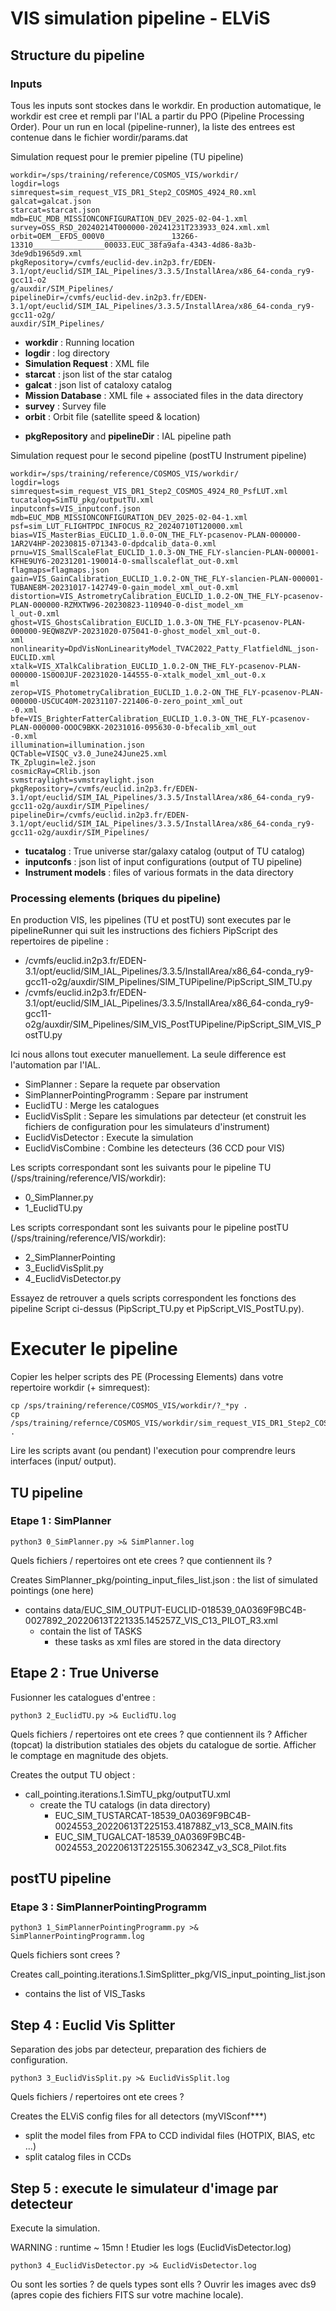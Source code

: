 # VIS simulation pipeline - ELViS

## Structure du pipeline

### Inputs

Tous les inputs sont stockes dans le workdir. En production automatique, le workdir est cree et rempli par l'IAL a partir du PPO (Pipeline Processing Order). Pour un run en local (pipeline-runner), la liste des entrees est contenue dans le fichier wordir/params.dat

Simulation request pour le premier pipeline (TU pipeline)

    workdir=/sps/training/reference/COSMOS_VIS/workdir/
    logdir=logs
    simrequest=sim_request_VIS_DR1_Step2_COSMOS_4924_R0.xml galcat=galcat.json
    starcat=starcat.json
    mdb=EUC_MDB_MISSIONCONFIGURATION_DEV_2025-02-04-1.xml
    survey=OSS_RSD_20240214T000000-20241231T233933_024.xml.xml
    orbit=OEM__EFDS_000V0_______________13266-13310________________00033.EUC_38fa9afa-4343-4d86-8a3b-3de9db1965d9.xml
    pkgRepository=/cvmfs/euclid-dev.in2p3.fr/EDEN-3.1/opt/euclid/SIM_IAL_Pipelines/3.3.5/InstallArea/x86_64-conda_ry9-gcc11-o2
    g/auxdir/SIM_Pipelines/
    pipelineDir=/cvmfs/euclid-dev.in2p3.fr/EDEN-3.1/opt/euclid/SIM_IAL_Pipelines/3.3.5/InstallArea/x86_64-conda_ry9-gcc11-o2g/
    auxdir/SIM_Pipelines/

* **workdir** : Running location
* **logdir** : log directory
* **Simulation Request** : XML file
* **starcat** : json list of the star catalog
* **galcat** : json list of cataloxy catalog
* **Mission Database** : XML file + associated files in the data directory
* **survey** : Survey file
* **orbit** : Orbit file (satellite speed & location)
- **pkgRepository** and **pipelineDir** : IAL pipeline path

Simulation request pour le second pipeline (postTU Instrument pipeline)

    workdir=/sps/training/reference/COSMOS_VIS/workdir/
    logdir=logs
    simrequest=sim_request_VIS_DR1_Step2_COSMOS_4924_R0_PsfLUT.xml
    tucatalog=SimTU_pkg/outputTU.xml
    inputconfs=VIS_inputconf.json
    mdb=EUC_MDB_MISSIONCONFIGURATION_DEV_2025-02-04-1.xml
    psf=sim_LUT_FLIGHTPDC_INFOCUS_R2_20240710T120000.xml
    bias=VIS_MasterBias_EUCLID_1.0.0-ON_THE_FLY-pcasenov-PLAN-000000-1AR2V4HP-20230815-071343-0-dpdcalib_data-0.xml
    prnu=VIS_SmallScaleFlat_EUCLID_1.0.3-ON_THE_FLY-slancien-PLAN-000001-KFHE9UY6-20231201-190014-0-smallscaleflat_out-0.xml
    flagmaps=flagmaps.json
    gain=VIS_GainCalibration_EUCLID_1.0.2-ON_THE_FLY-slancien-PLAN-000001-TUBANE8M-20231017-142749-0-gain_model_xml_out-0.xml
    distortion=VIS_AstrometryCalibration_EUCLID_1.0.2-ON_THE_FLY-pcasenov-PLAN-000000-RZMXTW96-20230823-110940-0-dist_model_xm
    l_out-0.xml
    ghost=VIS_GhostsCalibration_EUCLID_1.0.3-ON_THE_FLY-pcasenov-PLAN-000000-9EQW8ZVP-20231020-075041-0-ghost_model_xml_out-0.
    xml
    nonlinearity=DpdVisNonLinearityModel_TVAC2022_Patty_FlatfieldNL_json-EUCLID.xml
    xtalk=VIS_XTalkCalibration_EUCLID_1.0.2-ON_THE_FLY-pcasenov-PLAN-000000-1S0O0JUF-20231020-144555-0-xtalk_model_xml_out-0.x
    ml
    zerop=VIS_PhotometryCalibration_EUCLID_1.0.2-ON_THE_FLY-pcasenov-PLAN-000000-USCUC40M-20231107-221406-0-zero_point_xml_out
    -0.xml
    bfe=VIS_BrighterFatterCalibration_EUCLID_1.0.3-ON_THE_FLY-pcasenov-PLAN-000000-OOOC9BKK-20231016-095630-0-bfecalib_xml_out
    -0.xml
    illumination=illumination.json
    QCTable=VISQC_v3.0_June24June25.xml
    TK_Zplugin=le2.json
    cosmicRay=CRlib.json
    svmstraylight=svmstraylight.json
    pkgRepository=/cvmfs/euclid.in2p3.fr/EDEN-3.1/opt/euclid/SIM_IAL_Pipelines/3.3.5/InstallArea/x86_64-conda_ry9-gcc11-o2g/auxdir/SIM_Pipelines/
    pipelineDir=/cvmfs/euclid.in2p3.fr/EDEN-3.1/opt/euclid/SIM_IAL_Pipelines/3.3.5/InstallArea/x86_64-conda_ry9-gcc11-o2g/auxdir/SIM_Pipelines/

* **tucatalog** : True universe star/galaxy catalog (output of TU catalog) 
* **inputconfs** : json list of input configurations (output of TU pipeline)
* **Instrument models** : files of various formats in the data directory 

### Processing elements (briques du pipeline)

En production VIS, les pipelines (TU et postTU) sont executes par le pipelineRunner qui suit les instructions des fichiers PipScript des repertoires de pipeline : 

* /cvmfs/euclid.in2p3.fr/EDEN-3.1/opt/euclid/SIM_IAL_Pipelines/3.3.5/InstallArea/x86_64-conda_ry9-gcc11-o2g/auxdir/SIM_Pipelines/SIM_TUPipeline/PipScript_SIM_TU.py
* /cvmfs/euclid.in2p3.fr/EDEN-3.1/opt/euclid/SIM_IAL_Pipelines/3.3.5/InstallArea/x86_64-conda_ry9-gcc11-o2g/auxdir/SIM_Pipelines/SIM_VIS_PostTUPipeline/PipScript_SIM_VIS_PostTU.py

Ici nous allons tout executer manuellement.
La seule difference est l'automation par l'IAL.
* SimPlanner : Separe la requete par observation 
* SimPlannerPointingProgramm : Separe par instrument
* EuclidTU : Merge les catalogues 
* EuclidVisSplit : Separe les simulations par detecteur (et construit les fichiers de configuration pour les simulateurs d'instrument)
* EuclidVisDetector : Execute la simulation
* EuclidVisCombine : Combine les detecteurs (36 CCD pour VIS) 

Les scripts correspondant sont les suivants pour le pipeline TU (/sps/training/reference/VIS/workdir): 
* 0_SimPlanner.py
* 1_EuclidTU.py

Les scripts correspondant sont les suivants pour le pipeline postTU (/sps/training/reference/VIS/workdir): 
* 2_SimPlannerPointing
* 3_EuclidVisSplit.py
* 4_EuclidVisDetector.py

Essayez de retrouver a quels scripts correspondent les fonctions des pipeline Script ci-dessus (PipScript_TU.py et PipScript_VIS_PostTU.py).

# Executer le pipeline

Copier les helper scripts des PE (Processing Elements) dans votre repertoire workdir (+ simrequest):

    cp /sps/training/reference/COSMOS_VIS/workdir/?_*py .
    cp /sps/training/refernce/COSMOS_VIS/workdir/sim_request_VIS_DR1_Step2_COSMOS_4924_R0_PsfLUT.xml .

Lire les scripts avant (ou pendant) l'execution pour comprendre leurs interfaces (input/ output).

## TU pipeline

### Etape 1 : SimPlanner

    python3 0_SimPlanner.py >& SimPlanner.log
 
Quels fichiers / repertoires ont ete crees ? que contiennent ils ?

Creates SimPlanner_pkg/pointing_input_files_list.json : the list of simulated pointings (one here)
* contains data/EUC_SIM_OUTPUT-EUCLID-018539_0A0369F9BC4B-0027892_20220613T221335.145257Z_VIS_C13_PILOT_R3.xml
  * contain the list of TASKS 
    * these tasks as xml files are stored in the data directory
    
## Etape 2 : True Universe

Fusionner les catalogues d'entree :

    python3 2_EuclidTU.py >& EuclidTU.log

Quels fichiers / repertoires ont ete crees ? que contiennent ils ?
Afficher (topcat) la distribution statiales des objets du catalogue de sortie. Afficher le comptage en magnitude des objets.

Creates the output TU object :
* call_pointing.iterations.1.SimTU_pkg/outputTU.xml
    * create the TU catalogs (in data directory)
      * EUC_SIM_TUSTARCAT-18539_0A0369F9BC4B-0024553_20220613T225153.418788Z_v13_SC8_MAIN.fits
      * EUC_SIM_TUGALCAT-18539_0A0369F9BC4B-0024553_20220613T225155.306234Z_v3_SC8_Pilot.fits

## postTU pipeline

### Etape 3 : SimPlannerPointingProgramm

    python3 1_SimPlannerPointingProgramm.py >& SimPlannerPointingProgramm.log

Quels fichiers sont crees ?

Creates call_pointing.iterations.1.SimSplitter_pkg/VIS_input_pointing_list.json
* contains the list of VIS_Tasks


## Step 4 : Euclid Vis Splitter

Separation des jobs par detecteur, preparation des fichiers de configuration.

    python3 3_EuclidVisSplit.py >& EuclidVisSplit.log

Quels fichiers / repertoires ont ete crees ? 

Creates the ELViS config files for all detectors (myVISconf***)
* split the model files from FPA to CCD individal files (HOTPIX, BIAS, etc ...)
* split catalog files in CCDs

## Step 5 : execute le simulateur d'image par detecteur 

Execute la simulation. 

WARNING : runtime ~ 15mn ! Etudier les logs (EuclidVisDetector.log)

    python3 4_EuclidVisDetector.py >& EuclidVisDetector.log

Ou sont les sorties ? de quels types sont ells ?
Ouvrir les images avec ds9 (apres copie des fichiers FITS sur votre machine locale).

